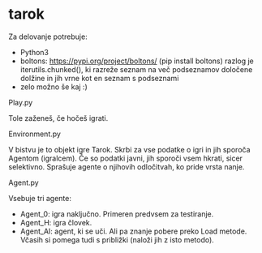# tarok

Za delovanje potrebuje:
- Python3
- boltons: https://pypi.org/project/boltons/ (pip install boltons)
    razlog je iterutils.chunked(), ki razreže seznam na več podseznamov določene dolžine in jih vrne kot en seznam s podseznami
- zelo možno še kaj :)


Play.py

Tole zaženeš, če hočeš igrati.


Environment.py

V bistvu je to objekt igre Tarok. Skrbi za vse podatke o igri in jih sporoča Agentom (igralcem). Če so podatki javni, jih sporoči vsem hkrati, sicer selektivno. Sprašuje agente o njihovih odločitvah, ko pride vrsta nanje.


Agent.py

Vsebuje tri agente:
- Agent_0: igra naključno. Primeren predvsem za testiranje.
- Agent_H: igra človek. 
- Agent_AI: agent, ki se uči. Ali pa znanje pobere preko Load metode. Včasih si pomega tudi s približki (naloži jih z isto metodo).
